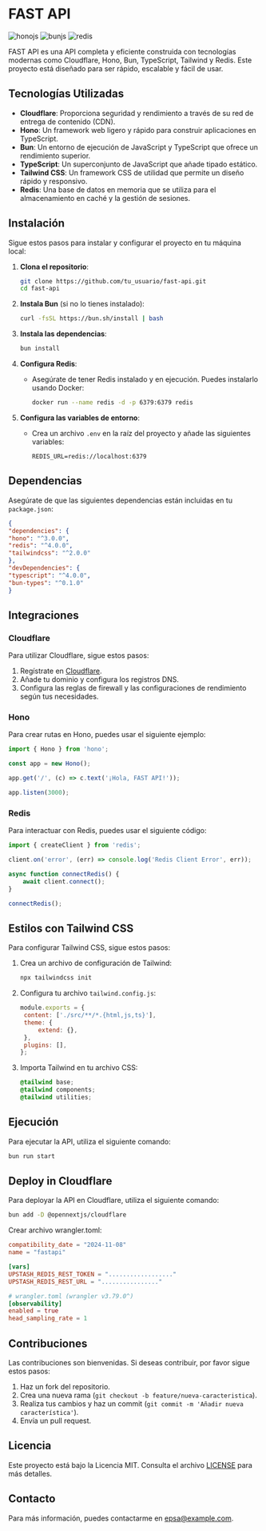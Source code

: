 # FAST API

<div>
	<img src="https://img.shields.io/badge/-Hono_js-orange?logo=hono" alt="honojs" />
	<img src="https://img.shields.io/badge/-Bun_js-black?logo=bun" alt="bunjs" />
	<img src="https://img.shields.io/badge/-Redis-black?logo=redis" alt="redis" />
</div>



FAST API es una API completa y eficiente construida con tecnologías modernas como Cloudflare, Hono, Bun, TypeScript,
Tailwind y Redis. Este proyecto está diseñado para ser rápido, escalable y fácil de usar.

## Tecnologías Utilizadas

- **Cloudflare**: Proporciona seguridad y rendimiento a través de su red de entrega de contenido (CDN).
- **Hono**: Un framework web ligero y rápido para construir aplicaciones en TypeScript.
- **Bun**: Un entorno de ejecución de JavaScript y TypeScript que ofrece un rendimiento superior.
- **TypeScript**: Un superconjunto de JavaScript que añade tipado estático.
- **Tailwind CSS**: Un framework CSS de utilidad que permite un diseño rápido y responsivo.
- **Redis**: Una base de datos en memoria que se utiliza para el almacenamiento en caché y la gestión de sesiones.

## Instalación

Sigue estos pasos para instalar y configurar el proyecto en tu máquina local:

1. **Clona el repositorio**:

   ```bash
   git clone https://github.com/tu_usuario/fast-api.git
   cd fast-api
   ```

2. **Instala Bun** (si no lo tienes instalado):

   ```bash
   curl -fsSL https://bun.sh/install | bash
   ```

3. **Instala las dependencias**:

   ```bash
   bun install
   ```

4. **Configura Redis**:

   - Asegúrate de tener Redis instalado y en ejecución. Puedes instalarlo usando Docker:
     ```bash
     docker run --name redis -d -p 6379:6379 redis
     ```

5. **Configura las variables de entorno**:
   - Crea un archivo `.env` en la raíz del proyecto y añade las siguientes variables:
     ```env
     REDIS_URL=redis://localhost:6379
     ```

## Dependencias

Asegúrate de que las siguientes dependencias están incluidas en tu `package.json`:

```json
{
"dependencies": {
"hono": "^3.0.0",
"redis": "^4.0.0",
"tailwindcss": "^2.0.0"
},
"devDependencies": {
"typescript": "^4.0.0",
"bun-types": "^0.1.0"
}
```

## Integraciones

### Cloudflare

Para utilizar Cloudflare, sigue estos pasos:

1. Regístrate en [Cloudflare](https://www.cloudflare.com/).
2. Añade tu dominio y configura los registros DNS.
3. Configura las reglas de firewall y las configuraciones de rendimiento según tus necesidades.

### Hono

Para crear rutas en Hono, puedes usar el siguiente ejemplo:

```typescript
import { Hono } from 'hono';

const app = new Hono();

app.get('/', (c) => c.text('¡Hola, FAST API!'));

app.listen(3000);
```

### Redis

Para interactuar con Redis, puedes usar el siguiente código:

```typescript
import { createClient } from 'redis';

client.on('error', (err) => console.log('Redis Client Error', err));

async function connectRedis() {
	await client.connect();
}

connectRedis();
```

## Estilos con Tailwind CSS

Para configurar Tailwind CSS, sigue estos pasos:

1. Crea un archivo de configuración de Tailwind:

   ```bash
   npx tailwindcss init
   ```

2. Configura tu archivo `tailwind.config.js`:

   ```javascript
   module.exports = {
   	content: ['./src/**/*.{html,js,ts}'],
   	theme: {
   		extend: {},
   	},
   	plugins: [],
   };
   ```

3. Importa Tailwind en tu archivo CSS:
   ```css
   @tailwind base;
   @tailwind components;
   @tailwind utilities;
   ```

## Ejecución

Para ejecutar la API, utiliza el siguiente comando:

```bash
bun run start
```

## Deploy in Cloudflare

Para deployar la API en Cloudflare, utiliza el siguiente comando:

```bash
bun add -D @opennextjs/cloudflare
```

Crear archivo wrangler.toml:

```toml
compatibility_date = "2024-11-08"
name = "fastapi"

[vars]
UPSTASH_REDIS_REST_TOKEN = ".................."
UPSTASH_REDIS_REST_URL = "................"

# wrangler.toml (wrangler v3.79.0^)
[observability]
enabled = true
head_sampling_rate = 1

```

## Contribuciones

Las contribuciones son bienvenidas. Si deseas contribuir, por favor sigue estos pasos:

1. Haz un fork del repositorio.
2. Crea una nueva rama (`git checkout -b feature/nueva-caracteristica`).
3. Realiza tus cambios y haz un commit (`git commit -m 'Añadir nueva característica'`).
4. Envía un pull request.

## Licencia

Este proyecto está bajo la Licencia MIT. Consulta el archivo [LICENSE](LICENSE) para más detalles.

## Contacto

Para más información, puedes contactarme en [epsa@example.com](mailto:tu_email@example.com).
